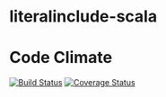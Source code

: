 # literalinclude-scala

# Code Climate

[![Build Status](https://travis-ci.org/sshilpika/literalinclude-scala.svg?branch=master)](https://travis-ci.org/sshilpika/literalinclude-scala)     [![Coverage Status](https://coveralls.io/repos/sshilpika/literalinclude-scala/badge.svg)](https://coveralls.io/r/sshilpika/literalinclude-scala)